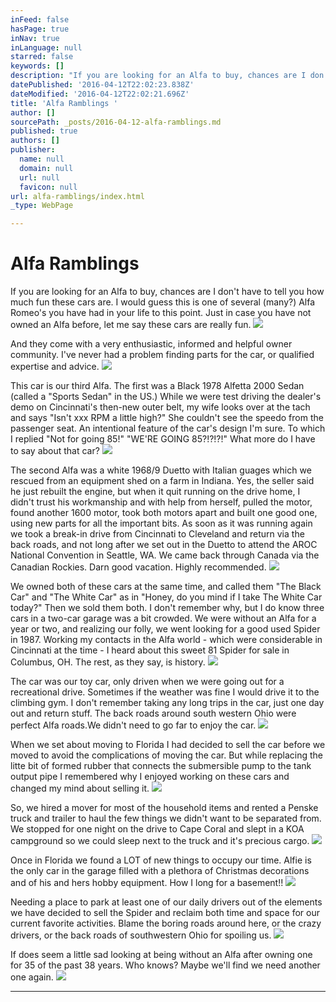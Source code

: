 ```yaml
---
inFeed: false
hasPage: true
inNav: true
inLanguage: null
starred: false
keywords: []
description: "If you are looking for an Alfa to buy, chances are I don’t have to tell you how much fun these cars are. I would guess this is one of several (many?) Alfa Romeo’s you have had in your life to this point. Just in case you have not owned an Alfa before, let me say these cars are really\_fun.\_"
datePublished: '2016-04-12T22:02:23.838Z'
dateModified: '2016-04-12T22:02:21.696Z'
title: 'Alfa Ramblings '
author: []
sourcePath: _posts/2016-04-12-alfa-ramblings.md
published: true
authors: []
publisher:
  name: null
  domain: null
  url: null
  favicon: null
url: alfa-ramblings/index.html
_type: WebPage

---
```

# Alfa Ramblings 

If you are looking for an Alfa to buy, chances are I don't have to tell you how much fun these cars are. I would guess this is one of several (many?) Alfa Romeo's you have had in your life to this point. Just in case you have not owned an Alfa before, let me say these cars are really fun. ![](https://the-grid-user-content.s3-us-west-2.amazonaws.com/2003e9de-a990-414d-bd8c-8bcbe8a339ab.jpg)

And they come with a very enthusiastic, informed and helpful owner community. I've never had a problem finding parts for the car, or qualified expertise and advice.
![](https://the-grid-user-content.s3-us-west-2.amazonaws.com/21dbf21b-09cc-4799-8b57-2018abd7ddd5.jpg)

This car is our third Alfa. The first was a Black 1978 Alfetta 2000 Sedan (called a "Sports Sedan" in the US.) While we were test driving the dealer's demo on Cincinnati's then-new outer belt, my wife looks over at the tach and says "Isn't xxx RPM a little high?" She couldn't see the speedo from the passenger seat. An intentional feature of the car's design I'm sure. To which I replied "Not for going 85!" "WE'RE GOING 85?!?!?!" What more do I have to say about that car?
![](https://the-grid-user-content.s3-us-west-2.amazonaws.com/8b7b291c-e67b-47f4-9a52-4bc4b63465f4.jpg)

The second Alfa was a white 1968/9 Duetto with Italian guages which we rescued from an equipment shed on a farm in Indiana. Yes, the seller said he just rebuilt the engine, but when it quit running on the drive home, I didn't trust his workmanship and with help from herself, pulled the motor, found another 1600 motor, took both motors apart and built one good one, using new parts for all the important bits. As soon as it was running again we took a break-in drive from Cincinnati to Cleveland and return via the back roads, and not long after we set out in the Duetto to attend the AROC National Convention in Seattle, WA. We came back through Canada via the Canadian Rockies. Darn good vacation. Highly recommended.
![](https://the-grid-user-content.s3-us-west-2.amazonaws.com/4b2206ab-32a8-45b1-b174-7d2f048cd016.jpg)

We owned both of these cars at the same time, and called them "The Black Car" and "The White Car" as in "Honey, do you mind if I take The White Car today?" Then we sold them both. I don't remember why, but I do know three cars in a two-car garage was a bit crowded. We were without an Alfa for a year or two, and realizing our folly, we went looking for a good used Spider in 1987\. Working my contacts in the Alfa world - which were considerable in Cincinnati at the time - I heard about this sweet 81 Spider for sale in Columbus, OH. The rest, as they say, is history.
![](https://the-grid-user-content.s3-us-west-2.amazonaws.com/e0d7aee0-e341-4f71-ae09-403a1b77cb16.jpg)

The car was our toy car, only driven when we were going out for a recreational drive. Sometimes if the weather was fine I would drive it to the climbing gym. I don't remember taking any long trips in the car, just one day out and return stuff. The back roads around south western Ohio were perfect Alfa roads.We didn't need to go far to enjoy the car.
![](https://the-grid-user-content.s3-us-west-2.amazonaws.com/06ea6b34-31e1-47ad-ad0f-e9cf21b462eb.jpg)

When we set about moving to Florida I had decided to sell the car before we moved to avoid the complications of moving the car. But while replacing the litte bit of formed rubber that connects the submersible pump to the tank output pipe I remembered why I enjoyed working on these cars and changed my mind about selling it.
![](https://the-grid-user-content.s3-us-west-2.amazonaws.com/60b412e8-7f6e-4002-a4e2-5f4df8e323fc.jpg)

So, we hired a mover for most of the household items and rented a Penske truck and trailer to haul the few things we didn't want to be separated from. We stopped for one night on the drive to Cape Coral and slept in a KOA campground so we could sleep next to the truck and it's precious cargo.
![](https://the-grid-user-content.s3-us-west-2.amazonaws.com/773a3bff-fd62-4779-8802-325ff02f1e59.jpg)

Once in Florida we found a LOT of new things to occupy our time. Alfie is the only car in the garage filled with a plethora of Christmas decorations and of his and hers hobby equipment. How I long for a basement!!
![](https://the-grid-user-content.s3-us-west-2.amazonaws.com/ffbff28b-fe90-4cac-a410-08719d057b3c.jpg)

Needing a place to park at least one of our daily drivers out of the elements we have decided to sell the Spider and reclaim both time and space for our current favorite activities. Blame the boring roads around here, or the crazy drivers, or the back roads of southwestern Ohio for spoiling us.
![](https://the-grid-user-content.s3-us-west-2.amazonaws.com/0590fe6e-f9c2-4dd4-9091-829864a7f624.jpg)

If does seem a little sad looking at being without an Alfa after owning one for 35 of the past 38 years. Who knows? Maybe we'll find we need another one again.
![](https://the-grid-user-content.s3-us-west-2.amazonaws.com/dc3867c2-0c2b-460e-9474-8537222b6482.jpg)

****